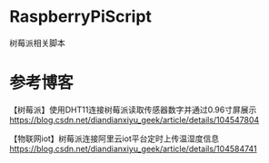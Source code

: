 # RaspberryPiScript
树莓派相关脚本

# 参考博客
【树莓派】使用DHT11连接树莓派读取传感器数字并通过0.96寸屏展示
https://blog.csdn.net/diandianxiyu_geek/article/details/104547804

【物联网iot】树莓派连接阿里云iot平台定时上传温湿度信息
https://blog.csdn.net/diandianxiyu_geek/article/details/104584741
